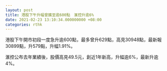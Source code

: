 ```yaml
---
layout: post
title: 港股下午升幅曾擴至逾600點　滙控升逾6%
date: 2021-02-23 13:10:34.000000000 +08:00
categories: rthk
---
```


港股下午開市初段一度急升逾600點，最多曾升629點，高見30948點，最新報30899點，升579點，升幅1.91%。

滙控公布去年業績後，股價高見49.5元，創近1年新高，升幅逾6%，最新升逾4%。
